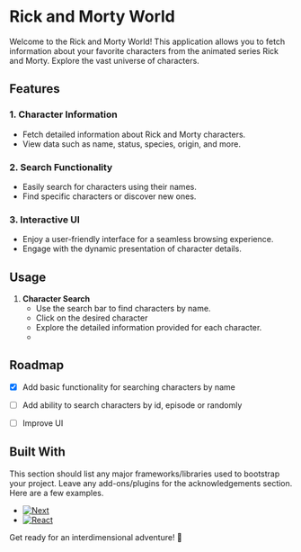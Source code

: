 # Rick and Morty World

Welcome to the Rick and Morty World! This application allows you to fetch information about your favorite characters from the animated series Rick and Morty. Explore the vast universe of characters.

## Features

### 1. Character Information
   - Fetch detailed information about Rick and Morty characters.
   - View data such as name, status, species, origin, and more.

### 2. Search Functionality
   - Easily search for characters using their names.
   - Find specific characters or discover new ones.

### 3. Interactive UI
   - Enjoy a user-friendly interface for a seamless browsing experience.
   - Engage with the dynamic presentation of character details.

## Usage

1. **Character Search**
   - Use the search bar to find characters by name.
   - Click on the desired character
   - Explore the detailed information provided for each character.
   - 

## Roadmap

- [x] Add basic functionality for searching characters by name
- [ ] Add ability to search characters by id, episode or randomly
- [ ] Improve UI


## Built With

This section should list any major frameworks/libraries used to bootstrap your project. Leave any add-ons/plugins for the acknowledgements section. Here are a few examples.

* [![Next][Next.js]][Next-url]
* [![React][React.js]][React-url]

Get ready for an interdimensional adventure! 🚀

[Next.js]: https://img.shields.io/badge/next.js-000000?style=for-the-badge&logo=nextdotjs&logoColor=white
[Next-url]: https://nextjs.org/
[React.js]: https://img.shields.io/badge/React-20232A?style=for-the-badge&logo=react&logoColor=61DAFB
[React-url]: https://reactjs.org/
